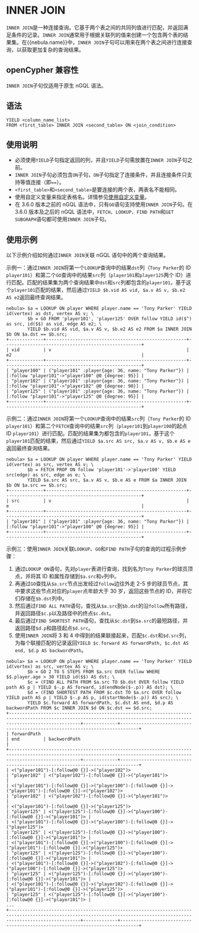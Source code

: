 # INNER JOIN

`INNER JOIN`是一种连接查询。它基于两个表之间的共同列值进行匹配，并返回满足条件的记录。`INNER JOIN`通常用于根据关联列的值来创建一个包含两个表的结果集。在{{nebula.name}}中，`INNER JOIN`子句可以用来在两个表之间进行连接查询，以获取更加复杂的查询结果。

## openCypher 兼容性

`INNER JOIN`子句仅适用于原生 nGQL 语法。

## 语法

```ngql
YIELD <column_name_list>
FROM <first_table> INNER JOIN <second_table> ON <join_condition>
```

## 使用说明

- 必须使用`YIELD`子句指定返回的列，并且`YIELD`子句需放置在`INNER JOIN`子句之前。
- `INNER JOIN`子句必须包含`ON`子句，`ON`子句指定了连接条件，并且连接条件只支持等值连接（即`==`）。
- `<first_table>`和`<second_table>`是要连接的两个表，两表名不能相同。
- 使用自定义变量来指定表格名。详情参见[使用自定义变量](../3.ngql-guide/4.variable-and-composite-queries/2.user-defined-variables.md)。
- 在 3.6.0 版本之前的 nGQL 语法中，只有`GO`语句支持使用`INNER JOIN`子句。在 3.6.0 版本及之后的 nGQL 语法中，`FETCH`、`LOOKUP`、`FIND PATH`和`GET SUBGRAPH`语句都可使用`INNER JOIN`子句。

## 使用示例

以下示例介绍如何通过`INNER JOIN`关联 nGQL 语句中的两个查询结果。

示例一：通过`INNER JOIN`将第一个`LOOKUP`查询中的结果`dst`列（`Tony Parker`的 ID `player101`）和第二个`GO`查询中的结果`src`列（`player101`和`player125`两个 ID）进行匹配。匹配的结果集为两个查询结果中`dst`和`src`列都包含的`player101`，基于这个`player101`匹配的结果，然后通过`YIELD $b.vid AS vid, $a.v AS v, $b.e2 AS e2`返回最终查询结果。

```ngql
nebula> $a = LOOKUP ON player WHERE player.name == 'Tony Parker' YIELD id(vertex) as dst, vertex AS v; \
        $b = GO FROM 'player101', 'player125' OVER follow YIELD id($^) as src, id($$) as vid, edge AS e2; \
        YIELD $b.vid AS vid, $a.v AS v, $b.e2 AS e2 FROM $a INNER JOIN $b ON $a.dst == $b.src;
+-------------+-----------------------------------------------------+----------------------------------------------------+
| vid         | v                                                   | e2                                                 |
+-------------+-----------------------------------------------------+----------------------------------------------------+
| "player100" | ("player101" :player{age: 36, name: "Tony Parker"}) | [:follow "player101"->"player100" @0 {degree: 95}] |
| "player102" | ("player101" :player{age: 36, name: "Tony Parker"}) | [:follow "player101"->"player102" @0 {degree: 90}] |
| "player125" | ("player101" :player{age: 36, name: "Tony Parker"}) | [:follow "player101"->"player125" @0 {degree: 95}] |
+-------------+-----------------------------------------------------+----------------------------------------------------+
```

示例二：通过`INNER JOIN`将第一个`LOOKUP`查询中的结果`src`列（`Tony Parker`的 ID `player101`）和第二个`FETCH`查询中的结果`src`列（`player101`到`player100`的起点 ID `player101`）进行匹配。匹配的结果集为都包含的`player101`，基于这个`player101`匹配的结果，然后通过`YIELD $a.src AS src, $a.v AS v, $b.e AS e`返回最终查询结果。

```ngql      
nebula> $a = LOOKUP ON player WHERE player.name == 'Tony Parker' YIELD id(vertex) as src, vertex AS v; \
        $b = FETCH PROP ON follow 'player101'->'player100' YIELD src(edge) as src, edge as e; \
        YIELD $a.src AS src, $a.v AS v, $b.e AS e FROM $a INNER JOIN $b ON $a.src == $b.src;
+-------------+-----------------------------------------------------+----------------------------------------------------+
| src         | v                                                   | e                                                  |
+-------------+-----------------------------------------------------+----------------------------------------------------+
| "player101" | ("player101" :player{age: 36, name: "Tony Parker"}) | [:follow "player101"->"player100" @0 {degree: 95}] |
+-------------+-----------------------------------------------------+----------------------------------------------------+
```

示例三：使用`INNER JOIN`关联`LOOKUP`、`GO`和`FIND PATH`子句的查询的过程示例步骤：

1. 通过`LOOKUP ON`语句，先对`player`表进行查询，找到名为`Tony Parker`的球员顶点，并将其 ID 和属性存储到`$a.src`和`v`列中。
2. 再通过`GO`查找从`$a.src`节点出发经过`follow`边往外走 2-5 步的球员节点，其中要求这些节点对应的`player`点年龄大于 30 岁，返回这些节点的 ID，并将它们存储在`$b.dst`列中。
3. 然后通过`FIND ALL PATH`语句，查找从`$a.src`到`$b.dst`的沿`follow`所有路径，并返回路径`$c.p`以及路径中的终点`$c.dst`。
4. 最后通过`FIND SHORTEST PATH`语句，查找从`$c.dst`到`$a.src`的最短路径，并返回路径`$d.p`和路径起点`$d.src`。
5. 使用`INNER JOIN`将 3 和 4 中得到的结果联接起来，匹配`$c.dst`和`$d.src`列，为每个联接匹配的记录返回`YIELD $c.forward AS forwardPath, $c.dst AS end, $d.p AS backwordPath`。


```ngql
nebula> $a = LOOKUP ON player WHERE player.name == 'Tony Parker' YIELD id(vertex) as src, vertex AS v; \
        $b = GO 2 TO 5 STEPS FROM $a.src OVER follow WHERE $$.player.age > 30 YIELD id($$) AS dst; \
        $c = (FIND ALL PATH FROM $a.src TO $b.dst OVER follow YIELD path AS p | YIELD $-.p AS forward, id(endNode($-.p)) AS dst); \
        $d = (FIND SHORTEST PATH FROM $c.dst TO $a.src OVER follow YIELD path AS p | YIELD $-.p AS p, id(startNode($-.p)) AS src); \
        YIELD $c.forward AS forwardPath, $c.dst AS end, $d.p AS backwordPath FROM $c INNER JOIN $d ON $c.dst == $d.src;
+-----------------------------------------------------------------------------------------------------------------------------------------------------------------------+-------------+-----------------------------------------------------------------------------+
| forwardPath                                                                                                                                                           | end         | backwordPath                                                                |
+-----------------------------------------------------------------------------------------------------------------------------------------------------------------------+-------------+-----------------------------------------------------------------------------+
| <("player101")-[:follow@0 {}]->("player102")>                                                                                                                         | "player102" | <("player102")-[:follow@0 {}]->("player101")>                               |
| <("player101")-[:follow@0 {}]->("player100")-[:follow@0 {}]->("player101")-[:follow@0 {}]->("player102")>                                                             | "player102" | <("player102")-[:follow@0 {}]->("player101")>                               |
| <("player101")-[:follow@0 {}]->("player125")>                                                                                                                         | "player125" | <("player125")-[:follow@0 {}]->("player100")-[:follow@0 {}]->("player101")> |
| <("player101")-[:follow@0 {}]->("player100")-[:follow@0 {}]->("player125")>                                                                                           | "player125" | <("player125")-[:follow@0 {}]->("player100")-[:follow@0 {}]->("player101")> |
| <("player101")-[:follow@0 {}]->("player100")-[:follow@0 {}]->("player101")-[:follow@0 {}]->("player125")>                                                             | "player125" | <("player125")-[:follow@0 {}]->("player100")-[:follow@0 {}]->("player101")> |
| <("player101")-[:follow@0 {}]->("player102")-[:follow@0 {}]->("player100")-[:follow@0 {}]->("player125")>                                                             | "player125" | <("player125")-[:follow@0 {}]->("player100")-[:follow@0 {}]->("player101")> |
| <("player101")-[:follow@0 {}]->("player102")-[:follow@0 {}]->("player101")-[:follow@0 {}]->("player125")>                                                             | "player125" | <("player125")-[:follow@0 {}]->("player100")-[:follow@0 {}]->("player101")> |
...
+-----------------------------------------------------------------------------------------------------------------------------------------------------------------------+-------------+-----------------------------------------------------------------------------+
```
      